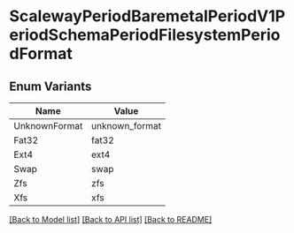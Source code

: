 # ScalewayPeriodBaremetalPeriodV1PeriodSchemaPeriodFilesystemPeriodFormat

## Enum Variants

| Name | Value |
|---- | -----|
| UnknownFormat | unknown_format |
| Fat32 | fat32 |
| Ext4 | ext4 |
| Swap | swap |
| Zfs | zfs |
| Xfs | xfs |


[[Back to Model list]](../README.md#documentation-for-models) [[Back to API list]](../README.md#documentation-for-api-endpoints) [[Back to README]](../README.md)


